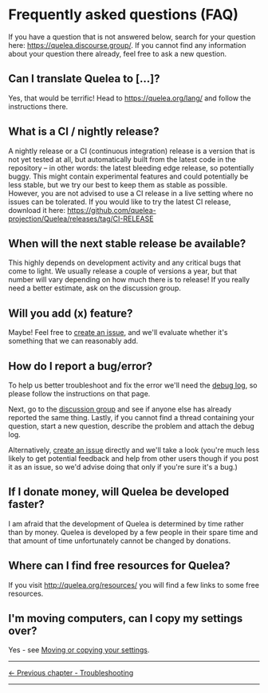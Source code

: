 # Frequently asked questions (FAQ)

If you have a question that is not answered below, search for your
question here: <https://quelea.discourse.group/>.
If you cannot find any information about your question there already,
feel free to ask a new question.

## Can I translate Quelea to \[...\]?

Yes, that would be terrific\! Head to <https://quelea.org/lang/> and
follow the instructions there.

## What is a CI / nightly release?

A nightly release or a CI (continuous integration) release is a version
that is not yet tested at all, but automatically built from the latest
code in the repository – in other words: the latest bleeding edge
release, so potentially buggy. This might contain experimental features
and could potentially be less stable, but we try our best to keep them
as stable as possible. However, you are not advised to use a CI release
in a live setting where no issues can be tolerated. If you would like to
try the latest CI release, download it here:
<https://github.com/quelea-projection/Quelea/releases/tag/CI-RELEASE>

## When will the next stable release be available?

This highly depends on development activity and any critical bugs that
come to light. We usually release a couple of versions a year, but that
number will vary depending on how much there is to release\! If you
really need a better estimate, ask on the discussion group.

## Will you add (x) feature?

Maybe! Feel free to [create an issue](https://github.com/quelea-projection/Quelea/issues), 
and we'll evaluate whether it's something that we can reasonably add.

## How do I report a bug/error?

To help us better troubleshoot and fix the error we'll need the
[debug log](/Debug_log), so please follow the instructions on that page.

Next, go to the [discussion group](https://quelea.discourse.group) 
and see if anyone else has already reported the same thing. 
Lastly, if you cannot find a thread containing your question, 
start a new question, describe the problem and attach the debug log.

Alternatively, [create an issue](https://github.com/quelea-projection/Quelea/issues) 
directly and we'll take a look (you're much less likely to get potential 
feedback and help from other users though if you post it as an issue, 
so we'd advise doing that only if you're sure it's a bug.)

## If I donate money, will Quelea be developed faster?

I am afraid that the development of Quelea is determined by time rather
than by money. Quelea is developed by a few people in their spare time
and that amount of time unfortunately cannot be changed by donations.

## Where can I find free resources for Quelea?

If you visit <http://quelea.org/resources/> you will find a few links to
some free resources.

## I'm moving computers, can I copy my settings over?
Yes - see [Moving or copying your settings](Moving_copying_settings).

-----



[← Previous chapter - Troubleshooting](Troubleshooting "Troubleshooting")

---
